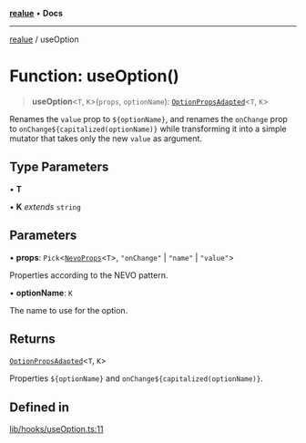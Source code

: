 [**realue**](../README.md) • **Docs**

***

[realue](../README.md) / useOption

# Function: useOption()

> **useOption**\<`T`, `K`\>(`props`, `optionName`): [`OptionPropsAdapted`](../type-aliases/OptionPropsAdapted.md)\<`T`, `K`\>

Renames the `value` prop to `${optionName}`, and renames the `onChange` prop to `onChange${capitalized(optionName)}` while transforming it into a simple mutator that takes only the new `value` as argument.

## Type Parameters

• **T**

• **K** *extends* `string`

## Parameters

• **props**: `Pick`\<[`NevoProps`](../type-aliases/NevoProps.md)\<`T`\>, `"onChange"` \| `"name"` \| `"value"`\>

Properties according to the NEVO pattern.

• **optionName**: `K`

The name to use for the option.

## Returns

[`OptionPropsAdapted`](../type-aliases/OptionPropsAdapted.md)\<`T`, `K`\>

Properties `${optionName}` and `onChange${capitalized(optionName)}`.

## Defined in

[lib/hooks/useOption.ts:11](https://github.com/nevoland/realue/blob/1fa38fef80c9df28c076a8a44728e2fb20f56b0b/lib/hooks/useOption.ts#L11)
